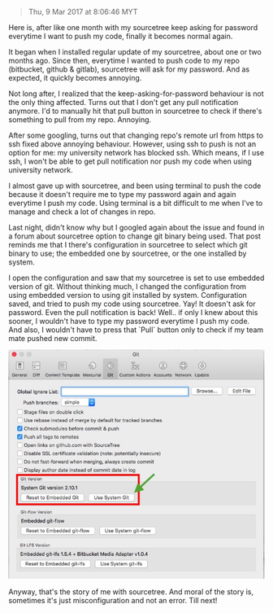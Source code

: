 > Thu, 9 Mar 2017 at 8:06:46 MYT

Here is, after like one month with my sourcetree keep asking for password everytime I want to push my code, finally it becomes normal again.

It began when I installed regular update of my sourcetree, about one or two months ago. Since then, everytime I wanted to push code to my repo \(bitbucket, github & gitlab\), sourcetree will ask for my password. And as expected, it quickly becomes annoying.

Not long after, I realized that the keep-asking-for-password behaviour is not the only thing affected. Turns out that I don't get any pull notification anymore. I'd to manually hit that pull button in sourcetree to check if there's something to pull from my repo. Annoying.

After some googling, turns out that changing repo's remote url from https to ssh fixed above annoying behaviour. However, using ssh to push is not an option for me: my university network has blocked ssh. Which means, if I use ssh, I won't be able to get pull notification nor push my code when using university network.

I almost gave up with sourcetree, and been using terminal to push the code because it doesn't require me to type my password again and again everytime I push my code. Using terminal is a bit difficult to me when I've to manage and check a lot of changes in repo.

Last night, didn't know why but I googled again about the issue and found in a forum about sourcetree option to change git binary being used. That post reminds me that I there's configuration in sourcetree to select which git binary to use; the embedded one by sourcetree, or the one installed by system.

I open the configuration and saw that my sourcetree is set to use embedded version of git. Without thinking much, I changed the configuration from using embedded version to using git installed by system. Configuration saved, and tried to push my code using sourcetree. Yay! It doesn't ask for password. Even the pull notification is back! Well.. if only I knew about this sooner, I wouldn't have to type my password everytime I push my code. And also, I wouldn't have to press that \`Pull\` button only to check if my team mate pushed new commit.

![](/assets/sourcetree-use-system-git.jpg)

Anyway, that's the story of me with sourcetree. And moral of the story is, sometimes it's just misconfiguration and not an error. Till next!

